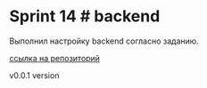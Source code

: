 # Sprint 14 # backend

Выполнил настройку backend согласно заданию.

[ссылка на репозиторий](https://github.com/DmitriiK1/backend)

v0.0.1 version
